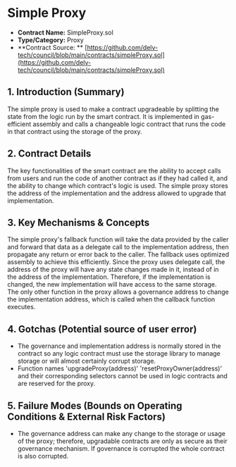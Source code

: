 # Simple Proxy

* **Contract Name:** SimpleProxy.sol
* **Type/Category:** Proxy
* \*\*Contract Source: \*\* [https://github.com/delv-tech/council/blob/main/contracts/simpleProxy.sol](https://github.com/delv-tech/council/blob/main/contracts/simpleProxy.sol)

## **1. Introduction (Summary)**

The simple proxy is used to make a contract upgradeable by splitting the state from the logic run by the smart contract. It is implemented in gas-efficient assembly and calls a changeable logic contract that runs the code in that contract using the storage of the proxy.

## **2. Contract Details**

The key functionalities of the smart contract are the ability to accept calls from users and run the code of another contract as if they had called it, and the ability to change which contract's logic is used. The simple proxy stores the address of the implementation and the address allowed to upgrade that implementation.

## **3. Key Mechanisms & Concepts**

The simple proxy's fallback function will take the data provided by the caller and forward that data as a delegate call to the implementation address, then propagate any return or error back to the caller. The fallback uses optimized assembly to achieve this efficiently. Since the proxy uses delegate call, the address of the proxy will have any state changes made in it, instead of in the address of the implementation. Therefore, if the implementation is changed, the new implementation will have access to the same storage. The only other function in the proxy allows a governance address to change the implementation address, which is called when the callback function executes.

## **4. Gotchas (Potential source of user error)**

* The governance and implementation address is normally stored in the contract so any logic contract must use the storage library to manage storage or will almost certainly corrupt storage.
* Function names 'upgradeProxy(address)' 'resetProxyOwner(address)' and their corresponding selectors cannot be used in logic contracts and are reserved for the proxy.

## **5. Failure Modes (Bounds on Operating Conditions & External Risk Factors)**

* The governance address can make any change to the storage or usage of the proxy; therefore, upgradable contracts are only as secure as their governance mechanism. If governance is corrupted the whole contract is also corrupted.
